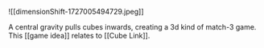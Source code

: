 ![[dimensionShift-1727005494729.jpeg]]

A central gravity pulls cubes inwards, creating a 3d kind of match-3 game.
This [[game idea]] relates to [[Cube Link]].



